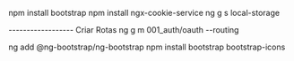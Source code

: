 npm install bootstrap
npm install ngx-cookie-service
ng g s local-storage


------------------ Criar Rotas
ng g m 001_auth/oauth --routing

ng add @ng-bootstrap/ng-bootstrap
npm install bootstrap bootstrap-icons
